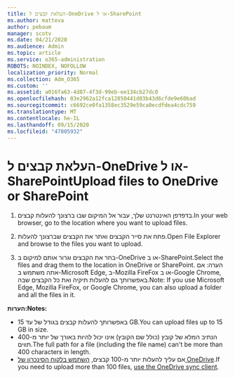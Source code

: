 ```yaml
---
title: העלאת קבצים ל-OneDrive או ל-SharePoint
ms.author: matteva
author: pebaum
manager: scotv
ms.date: 04/21/2020
ms.audience: Admin
ms.topic: article
ms.service: o365-administration
ROBOTS: NOINDEX, NOFOLLOW
localization_priority: Normal
ms.collection: Adm_O365
ms.custom: ''
ms.assetid: a016fa63-4d87-4f3d-99eb-ee134cb27dc0
ms.openlocfilehash: 03e2962a12fca12850441d03b43d6cfde9e60bad
ms.sourcegitcommit: c6692ce0fa1358ec3529e59ca0ecdfdea4cdc759
ms.translationtype: MT
ms.contentlocale: he-IL
ms.lasthandoff: 09/15/2020
ms.locfileid: "47805932"
---
```

# <a name="upload-files-to-onedrive-or-sharepoint"></a><span data-ttu-id="cac63-102">העלאת קבצים ל-OneDrive או ל-SharePoint</span><span class="sxs-lookup"><span data-stu-id="cac63-102">Upload files to OneDrive or SharePoint</span></span>

1. <span data-ttu-id="cac63-103">בדפדפן האינטרנט שלך, עבור אל המיקום שבו ברצונך להעלות קבצים.</span><span class="sxs-lookup"><span data-stu-id="cac63-103">In your web browser, go to the location where you want to upload files.</span></span>
    
2. <span data-ttu-id="cac63-104">פתח את סייר הקבצים ואתר את הקבצים שברצונך להעלות.</span><span class="sxs-lookup"><span data-stu-id="cac63-104">Open File Explorer and browse to the files you want to upload.</span></span>
    
3. <span data-ttu-id="cac63-105">בחר את הקבצים וגרור אותם למיקום ב-OneDrive או ב-SharePoint.</span><span class="sxs-lookup"><span data-stu-id="cac63-105">Select the files and drag them to the location in OneDrive or SharePoint.</span></span> <span data-ttu-id="cac63-106">הערה: אם אתה משתמש ב-Microsoft Edge, ב-Mozilla FireFox או ב-Google Chrome, באפשרותך גם להעלות תיקיה ואת כל הקבצים שבה.</span><span class="sxs-lookup"><span data-stu-id="cac63-106">Note: If you use Microsoft Edge, Mozilla FireFox, or Google Chrome, you can also upload a folder and all the files in it.</span></span>
    
<span data-ttu-id="cac63-107">**הערות:**</span><span class="sxs-lookup"><span data-stu-id="cac63-107">**Notes:**</span></span>
- <span data-ttu-id="cac63-108">באפשרותך להעלות קבצים בגודל של עד 15 GB.</span><span class="sxs-lookup"><span data-stu-id="cac63-108">You can upload files up to 15 GB in size.</span></span> 
- <span data-ttu-id="cac63-109">הנתיב המלא של קובץ (כולל שם הקובץ) אינו יכול להיות באורך של יותר מ-400 תווים.</span><span class="sxs-lookup"><span data-stu-id="cac63-109">The full path for a file (including the file name) can't be more than 400 characters in length.</span></span> 
- <span data-ttu-id="cac63-110">אם עליך להעלות יותר מ-100 קבצים, [השתמש בלקוח הסינכרון של OneDrive](https://go.microsoft.com/fwlink/?linkid=866427).</span><span class="sxs-lookup"><span data-stu-id="cac63-110">If you need to upload more than 100 files, [use the OneDrive sync client](https://go.microsoft.com/fwlink/?linkid=866427).</span></span> 
  

